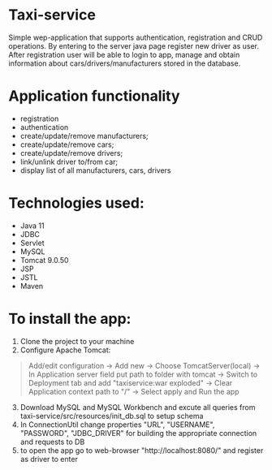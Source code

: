 # Taxi-service

Simple wep-application that supports authentication, registration and CRUD operations.
By entering to the server java page register new driver as user. After registration user will be able to login
to app, manage and obtain information about cars/drivers/manufacturers stored in the database. 

# Application functionality

- registration 
- authentication 
- create/update/remove manufacturers;
- create/update/remove cars;
- create/update/remove drivers;
- link/unlink driver to/from car;
- display list of all manufacturers, cars, drivers

# Technologies used:

- Java 11
- JDBC
- Servlet
- MySQL
- Tomcat 9.0.50
- JSP
- JSTL
- Maven

# To install the app:

1) Clone the project to your machine
2) Configure Apache Tomcat: 
> Add/edit configuration &rarr;
> Add new &rarr;
> Choose TomcatServer(local) &rarr;
> In Application server field put path to folder with tomcat &rarr;
> Switch to Deployment tab and add "taxiservice:war exploded" &rarr;
> Clear Application context path to "/" &rarr;
> Select apply and Run the app 
3) Download MySQL and MySQL Workbench and excute all queries from
taxi-service/src/resources/init_db.sql to setup schema
4) In ConnectionUtil change properties "URL", "USERNAME", "PASSWORD", "JDBC_DRIVER" for building the appropriate connection and requests to DB
5) to open the app go to web-browser "http://localhost:8080/" and register as driver to enter
